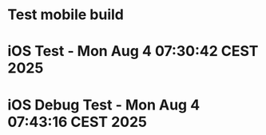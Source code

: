 # Test mobile build
# iOS Test - Mon Aug  4 07:30:42 CEST 2025
# iOS Debug Test - Mon Aug  4 07:43:16 CEST 2025
